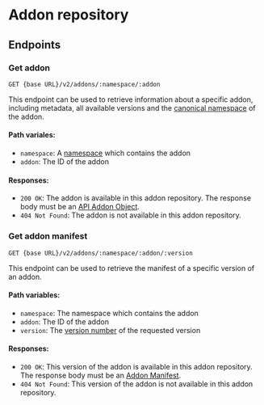 # Addon repository

## Endpoints 

### Get addon

`GET {base URL}/v2/addons/:namespace/:addon`

This endpoint can be used to retrieve information about a specific addon,
including metadata, all available versions and the [canonical namespace](../../concepts/namespaces.md#canonical-namespaces) 
of the addon. 

#### Path variales:

- `namespace`: A [namespace](../../concepts/namespaces.md) which contains the addon
- `addon`: The ID of the addon

#### Responses:

- `200 OK`: The addon is available in this addon repository. 
The response body must be an [API Addon Object](../../schema/api_addon.md).
- `404 Not Found`: The addon is not available in this addon repository.

### Get addon manifest

`GET {base URL}/v2/addons/:namespace/:addon/:version`

This endpoint can be used to retrieve the manifest of a specific version of an addon.

#### Path variables:

- `namespace`: The namespace which contains the addon
- `addon`: The ID of the addon
- `version`: The [version number](../../concepts/versioning.md) of the requested version

#### Responses:

- `200 OK`: This version of the addon is available in this addon repository.
The response body must be an [Addon Manifest](../../schema/manifest.md).
- `404 Not Found`: This version of the addon is not available in this addon repository.